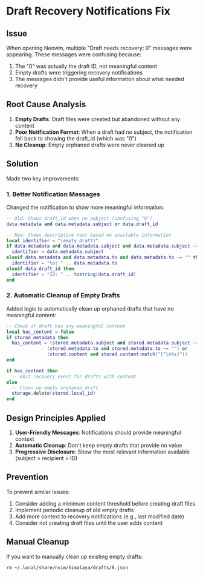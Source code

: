 # Draft Recovery Notifications Fix

## Issue
When opening Neovim, multiple "Draft needs recovery: 0" messages were appearing. These messages were confusing because:
1. The "0" was actually the draft ID, not meaningful content
2. Empty drafts were triggering recovery notifications
3. The messages didn't provide useful information about what needed recovery

## Root Cause Analysis
1. **Empty Drafts**: Draft files were created but abandoned without any content
2. **Poor Notification Format**: When a draft had no subject, the notification fell back to showing the draft_id (which was "0")
3. **No Cleanup**: Empty orphaned drafts were never cleaned up

## Solution
Made two key improvements:

### 1. Better Notification Messages
Changed the notification to show more meaningful information:
```lua
-- Old: Shows draft_id when no subject (confusing "0")
data.metadata and data.metadata.subject or data.draft_id

-- New: Shows descriptive text based on available information
local identifier = "(empty draft)"
if data.metadata and data.metadata.subject and data.metadata.subject ~= "" then
  identifier = data.metadata.subject
elseif data.metadata and data.metadata.to and data.metadata.to ~= "" then
  identifier = "to: " .. data.metadata.to
elseif data.draft_id then
  identifier = "ID: " .. tostring(data.draft_id)
end
```

### 2. Automatic Cleanup of Empty Drafts
Added logic to automatically clean up orphaned drafts that have no meaningful content:
```lua
-- Check if draft has any meaningful content
local has_content = false
if stored.metadata then
  has_content = (stored.metadata.subject and stored.metadata.subject ~= "") or
               (stored.metadata.to and stored.metadata.to ~= "") or
               (stored.content and stored.content:match("[^\n%s]"))
end

if has_content then
  -- Emit recovery event for drafts with content
else
  -- Clean up empty orphaned draft
  storage.delete(stored.local_id)
end
```

## Design Principles Applied
1. **User-Friendly Messages**: Notifications should provide meaningful context
2. **Automatic Cleanup**: Don't keep empty drafts that provide no value
3. **Progressive Disclosure**: Show the most relevant information available (subject > recipient > ID)

## Prevention
To prevent similar issues:
1. Consider adding a minimum content threshold before creating draft files
2. Implement periodic cleanup of old empty drafts
3. Add more context to recovery notifications (e.g., last modified date)
4. Consider not creating draft files until the user adds content

## Manual Cleanup
If you want to manually clean up existing empty drafts:
```bash
rm ~/.local/share/nvim/himalaya/drafts/0.json
```